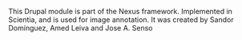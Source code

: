This Drupal module is part of the Nexus framework. Implemented in Scientia, and is used for image annotation. It was created by Sandor Dominguez, Amed Leiva and Jose A. Senso
